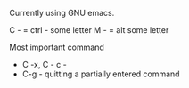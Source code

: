 Currently using GNU emacs.


C - <chr> = ctrl - some letter
M - <chr> = alt some letter

Most important command

- C -x, C - c -
- C-g - quitting a partially entered command